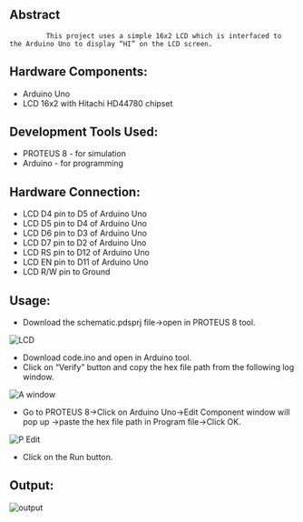 ## Abstract

             This project uses a simple 16x2 LCD which is interfaced to the Arduino Uno to display “HI” on the LCD screen.

## Hardware Components:

 - Arduino Uno
 - LCD 16x2 with Hitachi HD44780 chipset

## Development Tools Used:

 - PROTEUS 8 - for simulation
 - Arduino - for programming

## Hardware Connection:

 - LCD D4 pin to D5 of Arduino Uno
 - LCD D5 pin to D4 of Arduino Uno
 - LCD D6 pin to D3 of Arduino Uno
 - LCD D7 pin to D2 of Arduino Uno
 - LCD RS pin to D12 of Arduino Uno
 - LCD EN pin to D11 of Arduino Uno
 - LCD R/W pin to Ground

## Usage:

- Download the schematic.pdsprj file->open in PROTEUS 8 tool.

![LCD](https://user-images.githubusercontent.com/84024571/132992641-86b9db0b-fd35-4664-9e29-aeab9d0ebd1d.PNG)

- Download code.ino and open in Arduino tool.
- Click on “Verify” button and copy the hex file path from the following log window.

![A window ](https://user-images.githubusercontent.com/84024571/132992915-45f3b0bf-37e7-4e0c-bc12-97f35ae2aa9b.PNG)

- Go to PROTEUS 8->Click on Arduino Uno->Edit Component window will pop up ->paste the hex file path in Program file->Click OK.

![P Edit](https://user-images.githubusercontent.com/84024571/132992989-2161269d-0baf-4f56-9f3c-890b1d71bbe5.PNG)


- Click on the Run button.


## Output:

![output](https://user-images.githubusercontent.com/84024571/132993214-7ee41a31-3256-455c-ac43-4fb70d96169f.PNG)







